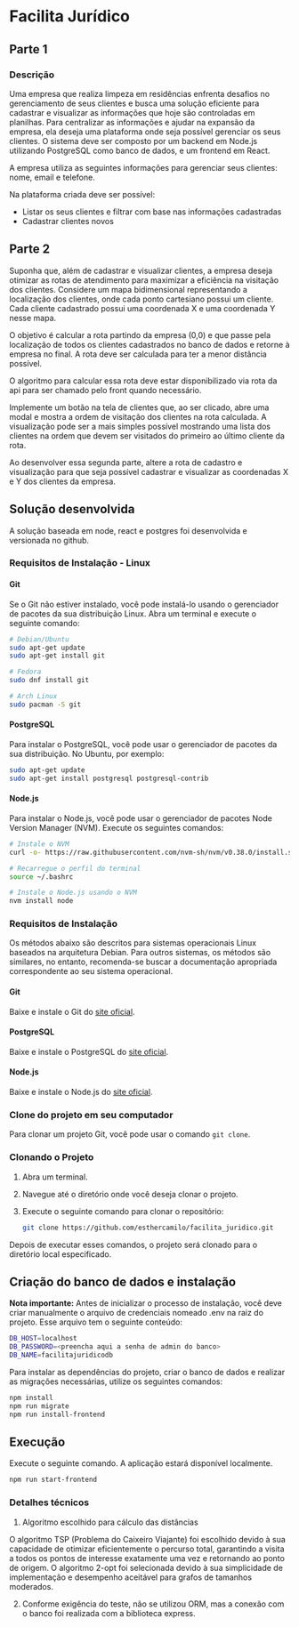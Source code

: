 # Facilita Jurídico

## Parte 1

### Descrição

Uma empresa que realiza limpeza em residências enfrenta desafios no gerenciamento de seus clientes e busca uma solução eficiente para cadastrar e visualizar as informações que hoje são controladas em planilhas. Para centralizar as informações e ajudar na expansão da empresa, ela deseja uma plataforma onde seja possível gerenciar os seus clientes. O sistema deve ser composto por um backend em Node.js utilizando PostgreSQL como banco de dados, e um frontend em React.

A empresa utiliza as seguintes informações para gerenciar seus clientes: nome, email e telefone.

Na plataforma criada deve ser possível:

- Listar os seus clientes e filtrar com base nas informações cadastradas
- Cadastrar clientes novos

## Parte 2

Suponha que, além de cadastrar e visualizar clientes, a empresa deseja otimizar as rotas de atendimento para maximizar a eficiência na visitação dos clientes. Considere um mapa bidimensional representando a localização dos clientes, onde cada ponto cartesiano possui um cliente. Cada cliente cadastrado possui uma coordenada X e uma coordenada Y nesse mapa.

O objetivo é calcular a rota partindo da empresa (0,0) e que passe pela localização de todos os clientes cadastrados no banco de dados e retorne à empresa no final. A rota deve ser calculada para ter a menor distância possível.

O algoritmo para calcular essa rota deve estar disponibilizado via rota da api para ser chamado pelo front quando necessário.

Implemente um botão na tela de clientes que, ao ser clicado, abre uma modal e mostra a ordem de visitação dos clientes na rota calculada. A visualização pode ser a mais simples possível mostrando uma lista dos clientes na ordem que devem ser visitados do primeiro ao último cliente da rota.

Ao desenvolver essa segunda parte, altere a rota de cadastro e visualização para que seja possível cadastrar e visualizar as coordenadas X e Y dos clientes da empresa.

## Solução desenvolvida

A solução baseada em node, react e postgres foi desenvolvida e versionada no github.

### Requisitos de Instalação - Linux

#### Git

Se o Git não estiver instalado, você pode instalá-lo usando o gerenciador de pacotes da sua distribuição Linux. Abra um terminal e execute o seguinte comando:

```bash
# Debian/Ubuntu
sudo apt-get update
sudo apt-get install git

# Fedora
sudo dnf install git

# Arch Linux
sudo pacman -S git
```

#### PostgreSQL

Para instalar o PostgreSQL, você pode usar o gerenciador de pacotes da sua distribuição. No Ubuntu, por exemplo:

```bash
sudo apt-get update
sudo apt-get install postgresql postgresql-contrib
```

#### Node.js

Para instalar o Node.js, você pode usar o gerenciador de pacotes Node Version Manager (NVM). Execute os seguintes comandos:

```bash
# Instale o NVM
curl -o- https://raw.githubusercontent.com/nvm-sh/nvm/v0.38.0/install.sh | bash

# Recarregue o perfil do terminal
source ~/.bashrc

# Instale o Node.js usando o NVM
nvm install node
```

### Requisitos de Instalação

Os métodos abaixo são descritos para sistemas operacionais Linux baseados na arquitetura Debian. Para outros sistemas, os métodos são similares, no entanto, recomenda-se buscar a documentação apropriada correspondente ao seu sistema operacional.

#### Git

Baixe e instale o Git do [site oficial](https://git-scm.com/).

#### PostgreSQL

Baixe e instale o PostgreSQL do [site oficial](https://www.postgresql.org/download/).

#### Node.js

Baixe e instale o Node.js do [site oficial](https://nodejs.org/).


### Clone do projeto em seu computador 

Para clonar um projeto Git, você pode usar o comando `git clone`. 

### Clonando o Projeto

1. Abra um terminal.

2. Navegue até o diretório onde você deseja clonar o projeto.

3. Execute o seguinte comando para clonar o repositório:

   ```bash
   git clone https://github.com/esthercamilo/facilita_juridico.git
   ```

Depois de executar esses comandos, o projeto será clonado para o diretório local especificado.


## Criação do banco de dados e instalação

**Nota importante:** Antes de inicializar o processo de instalação, você deve criar manualmente o arquivo de credenciais nomeado .env na raiz do projeto. Esse arquivo tem o seguinte conteúdo:

```bash
DB_HOST=localhost
DB_PASSWORD=<preencha aqui a senha de admin do banco>
DB_NAME=facilitajuridicodb
```

Para instalar as dependências do projeto, criar o banco de dados e realizar as migrações necessárias, utilize os seguintes comandos:

```bash
npm install
npm run migrate
npm run install-frontend
```


## Execução

Execute o seguinte comando. A aplicação estará disponível localmente.

```bash
npm run start-frontend
```


### Detalhes técnicos

1. Algoritmo escolhido para cálculo das distâncias

O algoritmo TSP (Problema do Caixeiro Viajante) foi escolhido devido à sua capacidade de otimizar eficientemente o percurso total, garantindo a visita a todos os pontos de interesse exatamente uma vez e retornando ao ponto de origem. O algoritmo 2-opt foi selecionada devido à sua simplicidade de implementação e desempenho aceitável para grafos de tamanhos moderados. 

2. Conforme exigência do teste, não se utilizou ORM, mas a conexão com o banco foi realizada com a biblioteca express.





